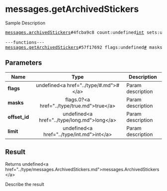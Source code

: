 # messages.getArchivedStickers

Sample Description

<pre>
<a href="../constructor/messages.archivedStickers">messages.archivedStickers</a>#4fcba9c8 count:undefined<a href="../type/int.md">int</a> sets:undefinedVector&lt;<a href="../type/StickerSetCovered.md">StickerSetCovered</a>&gt; = undefined<a href="../type/messages.ArchivedStickers.md">messages.ArchivedStickers</a>;

---functions---
<a href="../method/messages.getArchivedStickers.md">messages.getArchivedStickers</a>#57f17692 flags:undefined<a href="../type/#.md">#</a> masks:flags.0?<a href="../type/true.md">true</a> offset_id:undefined<a href="../type/long.md">long</a> limit:undefined<a href="../type/int.md">int</a> = undefined<a href="../type/messages.ArchivedStickers.md">messages.ArchivedStickers</a>;
</pre>

## Parameters

| Name | Type | Description |
|------|:----:|-------------|
| **flags** | undefined&lt;a href=&#34;../type/#.md&#34;&gt;#&lt;/a&gt; | Param description |
| **masks** | flags.0?&lt;a href=&#34;../type/true.md&#34;&gt;true&lt;/a&gt; | Param description |
| **offset_id** | undefined&lt;a href=&#34;../type/long.md&#34;&gt;long&lt;/a&gt; | Param description |
| **limit** | undefined&lt;a href=&#34;../type/int.md&#34;&gt;int&lt;/a&gt; | Param description |

## Result

Returns undefined&lt;a href=&#34;../type/messages.ArchivedStickers.md&#34;&gt;messages.ArchivedStickers&lt;/a&gt;

Describe the result

